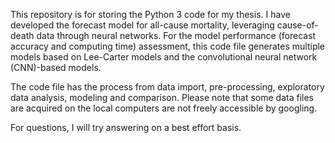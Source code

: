 This repository is for storing the Python 3 code for my thesis. I have developed the forecast model for all-cause mortality, leveraging cause-of-death data through neural networks. For the model performance (forecast accuracy and computing time) assessment, this code file generates multiple models based on Lee-Carter models and the convolutional neural network (CNN)-based models. 

The code file has the process from data import, pre-processing, exploratory data analysis, modeling and comparison. Please note that some data files are acquired on the local computers are not freely accessible by googling. 

For questions, I will try answering on a best effort basis.
